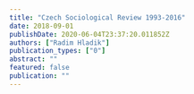 ```yaml
---
title: "Czech Sociological Review 1993-2016"
date: 2018-09-01
publishDate: 2020-06-04T23:37:20.011852Z
authors: ["Radim Hladik"]
publication_types: ["0"]
abstract: ""
featured: false
publication: ""
---
```



